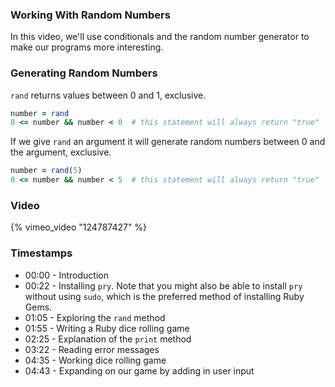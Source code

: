 ### Working With Random Numbers

In this video, we'll use conditionals and the random number generator to make our programs more interesting.


### Generating Random Numbers

`rand` returns values between 0 and 1, exclusive.

```ruby
number = rand
0 <= number && number < 0  # this statement will always return "true"
```

If we give `rand` an argument it will generate random numbers between 0 and the argument, exclusive.

```ruby
number = rand(5)
0 <= number && number < 5  # this statement will always return "true"
```


### Video

{% vimeo_video "124787427" %}


### Timestamps

* 00:00 - Introduction
* 00:22 - Installing `pry`. Note that you might also be able to install `pry` without using `sudo`, which is the preferred method of installing Ruby Gems.
* 01:05 - Exploring the `rand` method
* 01:55 - Writing a Ruby dice rolling game
* 02:25 - Explanation of the `print` method
* 03:22 - Reading error messages
* 04:35 - Working dice rolling game
* 04:43 - Expanding on our game by adding in user input
